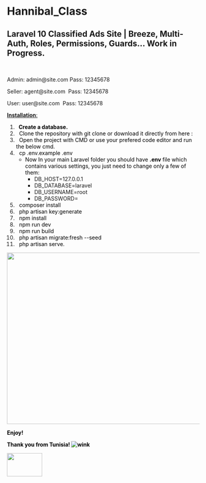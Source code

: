 <div id="title" class="style-scope ytd-watch-metadata">
<h1 dir="auto" tabindex="-1">Hannibal_Class</h1>
<h2 dir="auto" tabindex="-1">Laravel 10 Classified Ads Site | Breeze, Multi-Auth, Roles, Permissions, Guards... Work in Progress.</h2>
<p>&nbsp;</p>
    <p>Admin: <a> admin@site.com </a> Pass: 12345678</p>
<p>Seller: <a> agent@site.com&nbsp;</a> Pass: 12345678</p>
<p>User: <a > user@site.com&nbsp;</a> Pass: 12345678</p>
<p><span style="text-decoration: underline;"><strong>Installation</strong>:</span></p>
</div>
<ol>
<li><strong><span style="color: #000000;">&nbsp; Create a database.</span></strong></li>
<li><span style="color: #000000;">&nbsp; Clone the repository with git clone or download it directly from here :</span></li>
<li><span style="color: #000000;">&nbsp; Open the project with CMD or use your prefered code editor and run the below cmd.</span></li>
<li><span style="color: #000000;">&nbsp; cp .env.example .env</span>
<ul>
<li><span style="color: #000000;">Now In your main Laravel folder you should have <strong>.env</strong> file which contains various settings, you just need to change only a few of them:</span>
<ul>
<li>DB_HOST<span class="pun">=</span><span class="lit">127.0</span><span class="pun">.</span><span class="lit">0.1</span></li>
<li><span class="pln">DB_DATABASE</span><span class="pun">=</span><span class="pln">laravel </span></li>
<li><span class="pln">DB_USERNAME</span><span class="pun">=</span><span class="pln">root </span></li>
<li><span class="pln">DB_PASSWORD</span><span class="pun">=</span>&nbsp;</li>
</ul>
</li>
</ul>
</li>
<li><span style="color: #000000;">&nbsp; composer install</span></li>
<li><span style="color: #000000;">&nbsp; php artisan key:generate</span></li>
<li><span style="color: #000000;">&nbsp; npm install<br /></span></li>
<li><span style="color: #000000;">&nbsp; npm run dev<br /></span></li>
<li><span style="color: #000000;">&nbsp; npm run build</span></li>
<li><span style="color: #000000;">&nbsp; php artisan migrate:fresh --seed</span></li>
<li><span style="color: #000000;">&nbsp; php artisan serve.</span></li>
</ol>
<p><img style="display: block; margin-left: auto; margin-right: auto;" src="https://classifieds.indicoweb.com/images/phone3.png" alt="" width="577" height="448" /></p>
<p><span style="color: #000000;"><strong>Enjoy!</strong></span></p>
<p><span style="color: #000000;"><strong>Thank you from Tunisia! <img src="https://html-online.com/editor/tiny4_9_11/plugins/emoticons/img/smiley-wink.gif" alt="wink" /></strong></span></p>
<p><span style="color: #000000;"><strong> <img src="https://upload.wikimedia.org/wikipedia/commons/thumb/5/56/Flag_of_Tunisia.png/1024px-Flag_of_Tunisia.png" width="92" height="61" /></strong></span></p>
<p>&nbsp;</p>
<p><strong>&nbsp;</strong></p>
